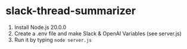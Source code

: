 # slack-thread-summarizer

1. Install Node.js 20.0.0
2. Create a .env file and make Slack & OpenAI Variables (see server.js)
3. Run it by typing `node server.js`
